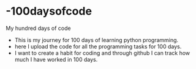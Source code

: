 # -100daysofcode
My hundred days of code

- This is my journey for 100 days of learning python programming.
- here I upload the code for all the programming tasks for 100 days.
- I want to create a habit for coding and through github I can track how much I have worked in 100 days.
